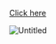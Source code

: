 [Click here](https://dbdocs.io/prathour884/progressio?schema=public&view=relationships&table=Announcement)

![Untitled](https://github.com/Prashantrathour/progressio.com/assets/112960345/8bc93c5d-f69d-4f0a-aa47-d0b731212d6a)

